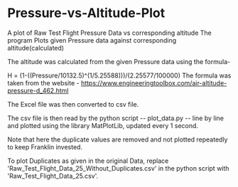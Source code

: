 # Pressure-vs-Altitude-Plot
A plot of Raw Test Flight Pressure Data vs corresponding altitude
The program Plots given Pressure data against corresponding altitude(calculated)

The altitude was calculated from the given Pressure data using the formula-

H = (1-((Pressure/10132.5)^(1/5.25588)))/(2.25577/100000)
The formula was taken from the website - https://www.engineeringtoolbox.com/air-altitude-pressure-d_462.html

The Excel file was then converted to csv file.

The csv file is then read by the python script -- plot_data.py -- line by line and plotted using the library MatPlotLib, updated every 1 second.

Note that here the duplicate values are removed and not plotted repeatedly to keep Franklin invested.

To plot Duplicates as given in the original Data, replace 'Raw_Test_Flight_Data_25_Without_Duplicates.csv' in the python script with 'Raw_Test_Flight_Data_25.csv'.
